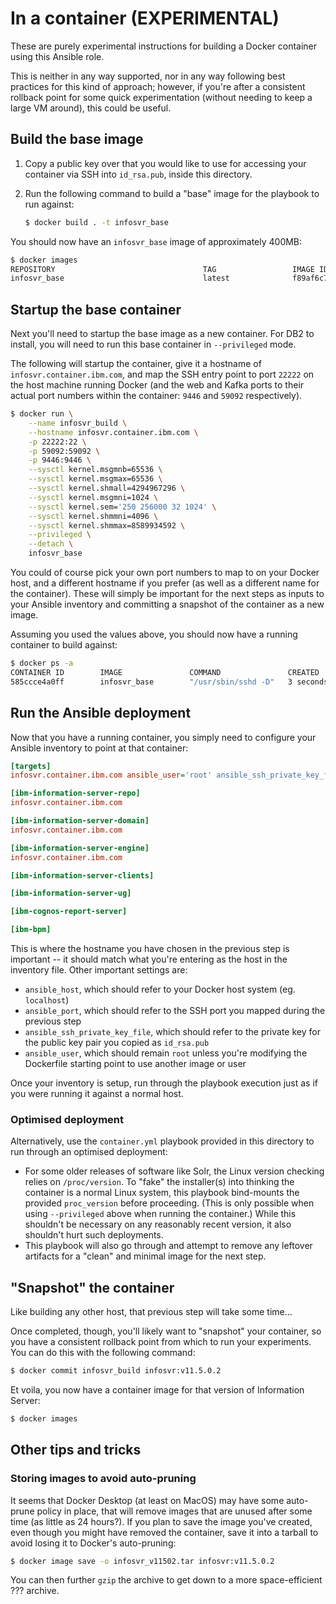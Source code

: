 # In a container (EXPERIMENTAL)

These are purely experimental instructions for building a Docker container using this Ansible role.

This is neither in any way supported, nor in any way following best practices for this kind of approach;
however, if you're after a consistent rollback point for some quick experimentation (without needing to
keep a large VM around), this could be useful.

## Build the base image

1. Copy a public key over that you would like to use for accessing your container via SSH into `id_rsa.pub`,
    inside this directory.
1. Run the following command to build a "base" image for the playbook to run against:

    ```bash
    $ docker build . -t infosvr_base
    ```

You should now have an `infosvr_base` image of approximately 400MB:

```bash
$ docker images
REPOSITORY                                 TAG                 IMAGE ID            CREATED              SIZE
infosvr_base                               latest              f89af6c73d6e        About a minute ago   407MB
```

## Startup the base container

Next you'll need to startup the base image as a new container. For DB2 to install, you will need to
run this base container in `--privileged` mode.

The following will startup the container, give it a hostname of `infosvr.container.ibm.com`, and map
the SSH entry point to port `22222` on the host machine running Docker (and the web and Kafka ports to
their actual port numbers within the container: `9446` and `59092` respectively).

```bash
$ docker run \
    --name infosvr_build \
    --hostname infosvr.container.ibm.com \
    -p 22222:22 \
    -p 59092:59092 \
    -p 9446:9446 \
    --sysctl kernel.msgmnb=65536 \
    --sysctl kernel.msgmax=65536 \
    --sysctl kernel.shmall=4294967296 \
    --sysctl kernel.msgmni=1024 \
    --sysctl kernel.sem='250 256000 32 1024' \
    --sysctl kernel.shmmni=4096 \
    --sysctl kernel.shmmax=8589934592 \
    --privileged \
    --detach \
    infosvr_base
```

You could of course pick your own port numbers to map to on your Docker host, and a different hostname if
you prefer (as well as a different name for the container). These will simply be important for the next steps
as inputs to your Ansible inventory and committing a snapshot of the container as a new image.

Assuming you used the values above, you should now have a running container to build against:

```bash
$ docker ps -a
CONTAINER ID        IMAGE               COMMAND               CREATED             STATUS                      PORTS                                                                     NAMES
585ccce4a0ff        infosvr_base        "/usr/sbin/sshd -D"   3 seconds ago       Up 2 seconds                0.0.0.0:9446->9446/tcp, 0.0.0.0:59092->59092/tcp, 0.0.0.0:22222->22/tcp   infosvr_build
```

## Run the Ansible deployment

Now that you have a running container, you simply need to configure your Ansible inventory to point at that
container:

```ini
[targets]
infosvr.container.ibm.com ansible_user='root' ansible_ssh_private_key_file='~/.ssh/id_rsa' ansible_port=22222 ansible_host=localhost

[ibm-information-server-repo]
infosvr.container.ibm.com

[ibm-information-server-domain]
infosvr.container.ibm.com

[ibm-information-server-engine]
infosvr.container.ibm.com

[ibm-information-server-clients]

[ibm-information-server-ug]

[ibm-cognos-report-server]

[ibm-bpm]
```

This is where the hostname you have chosen in the previous step is important -- it should match what you're entering
as the host in the inventory file. Other important settings are:

- `ansible_host`, which should refer to your Docker host system (eg. `localhost`)
- `ansible_port`, which should refer to the SSH port you mapped during the previous step
- `ansible_ssh_private_key_file`, which should refer to the private key for the public key pair you copied as `id_rsa.pub`
- `ansible_user`, which should remain `root` unless you're modifying the Dockerfile starting point to use another image or user

Once your inventory is setup, run through the playbook execution just as if you were running it against a normal host.

### Optimised deployment

Alternatively, use the `container.yml` playbook provided in this directory to run through an optimised deployment:

- For some older releases of software like Solr, the Linux version checking relies on `/proc/version`. To "fake"
    the installer(s) into thinking the container is a normal Linux system, this playbook bind-mounts the provided
    `proc_version` before proceeding. (This is only possible when using `--privileged` above when running the
    container.) While this shouldn't be necessary on any reasonably recent version, it also shouldn't hurt such
    deployments.
- This playbook will also go through and attempt to remove any leftover artifacts for a "clean" and minimal
    image for the next step.

## "Snapshot" the container

Like building any other host, that previous step will take some time...

Once completed, though, you'll likely want to "snapshot" your container, so you have a consistent rollback point from
which to run your experiments. You can do this with the following command:

```bash
$ docker commit infosvr_build infosvr:v11.5.0.2
```

Et voila, you now have a container image for that version of Information Server:

```bash
$ docker images

```

## Other tips and tricks

### Storing images to avoid auto-pruning

It seems that Docker Desktop (at least on MacOS) may have some auto-prune policy in place, that will remove images that are unused
after some time (as little as 24 hours?). If you plan to save the image you've created, even though you might have removed the 
container, save it into a tarball to avoid losing it to Docker's auto-pruning:

```bash
$ docker image save -o infosvr_v11502.tar infosvr:v11.5.0.2
```

You can then further `gzip` the archive to get down to a more space-efficient ??? archive.
